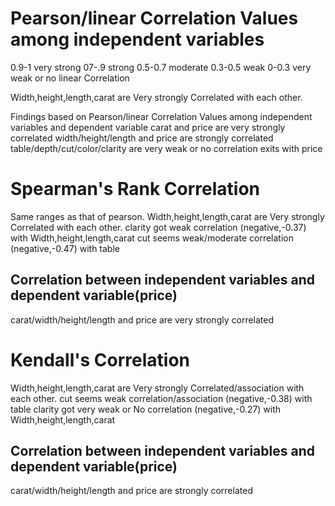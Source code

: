 # Pearson/linear Correlation Values among independent variables

0.9-1 very strong
07-.9 strong
0.5-0.7 moderate
0.3-0.5 weak
0-0.3 very weak or no linear Correlation

Width,height,length,carat are Very strongly Correlated with each other.

Findings based on Pearson/linear Correlation Values among independent variables and dependent variable
carat and price are very strongly correlated
width/height/length and price are strongly correlated
table/depth/cut/color/clarity are very weak or no correlation exits with price

# Spearman's Rank Correlation
Same ranges as that of pearson.
Width,height,length,carat are Very strongly Correlated with each other.
clarity got weak correlation (negative,-0.37) with Width,height,length,carat
cut seems weak/moderate correlation (negative,-0.47) with table

## Correlation between independent variables and dependent variable(price)
carat/width/height/length and price are very strongly correlated

# Kendall's Correlation
Width,height,length,carat are Very strongly Correlated/association with each other.
cut seems weak correlation/association (negative,-0.38) with table
clarity got very weak or No correlation (negative,-0.27) with Width,height,length,carat
## Correlation between independent variables and dependent variable(price)
carat/width/height/length and price are strongly correlated



